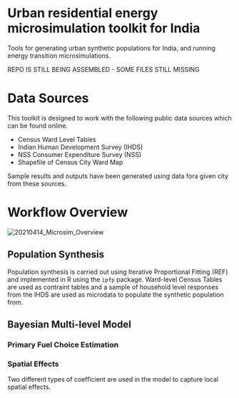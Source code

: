 # Urban residential energy microsimulation toolkit for India
Tools for generating urban synthetic populations for India, and running energy transition microsimulations.

REPO IS STILL BEING ASSEMBLED - SOME FILES STILL MISSING

# Data Sources
This toolkit is designed to work with the following public data sources which can be found online.

- Census Ward Level Tables
- Indian Human Development Survey (IHDS) 
- NSS Consumer Expenditure Survey (NSS)
- Shapefile of Census City Ward Map

Sample results and outputs have been generated using data fora given city from these sources.

# Workflow Overview

![20210414_Microsim_Overview](https://user-images.githubusercontent.com/66263560/115389727-5ae51280-a1d5-11eb-89b8-db5de217be53.png)

## Population Synthesis
Population synthesis is carried out using Iterative Proportional Fitting (REF) and implemented in R using the `ipfp` package. Ward-level Census Tables are used as contraint tables and a sample of household level responses from the IHDS are used as microdata to populate the synthetic population from.

## Bayesian Multi-level Model

### Primary Fuel Choice Estimation

### 

### Spatial Effects
Two different types of coefficient are used in the model to capture local spatial effects. 
